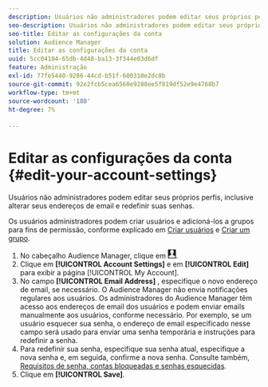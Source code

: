 ```yaml
---
description: Usuários não administradores podem editar seus próprios perfis, inclusive alterar seus endereços de email e redefinir suas senhas.
seo-description: Usuários não administradores podem editar seus próprios perfis, inclusive alterar seus endereços de email e redefinir suas senhas.
seo-title: Editar as configurações da conta
solution: Audience Manager
title: Editar as configurações da conta
uuid: 5cc04104-65db-4d48-ba13-3f344e03d6df
feature: Administração
exl-id: 77fe5440-9286-44cd-b51f-600310e2dc8b
source-git-commit: 92e2fcb5cea6560e9288ee5f819df52e9e4768b7
workflow-type: tm+mt
source-wordcount: '188'
ht-degree: 7%

---
```


# Editar as configurações da conta {#edit-your-account-settings}

Usuários não administradores podem editar seus próprios perfis, inclusive alterar seus endereços de email e redefinir suas senhas.

<!-- t_edit_account_settings.xml -->

Os usuários administradores podem criar usuários e adicioná-los a grupos para fins de permissão, conforme explicado em [Criar usuários](../../features/administration/administration-overview.md#create-users) e [Criar um grupo](../../features/administration/administration-overview.md#create-group).

1. No cabeçalho Audience Manager, clique em ![](assets/icon_profile.png).
1. Clique em **[!UICONTROL Account Settings]** e em **[!UICONTROL Edit]** para exibir a página [!UICONTROL My Account].
1. No campo **[!UICONTROL Email Address]** , especifique o novo endereço de email, se necessário. O Audience Manager não envia notificações regulares aos usuários. Os administradores do Audience Manager têm acesso aos endereços de email dos usuários e podem enviar emails manualmente aos usuários, conforme necessário. Por exemplo, se um usuário esquecer sua senha, o endereço de email especificado nesse campo será usado para enviar uma senha temporária e instruções para redefinir a senha.
1. Para redefinir sua senha, especifique sua senha atual, especifique a nova senha e, em seguida, confirme a nova senha.
Consulte também, [Requisitos de senha, contas bloqueadas e senhas esquecidas](../../reference/password-requirements.md).
1. Clique em **[!UICONTROL Save]**.
